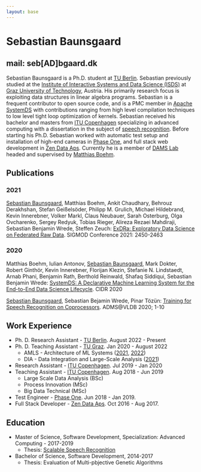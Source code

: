 ```yaml
---
layout: base
---
```


# Sebastian Baunsgaard

## mail: seb\[AD\]bgaard.dk

Sebastian Baunsgaard is a Ph.D. student at [TU Berlin](https://www.tu.berlin/).
Sebastian previously studied at the [Institute of Interactive Systems and Data Science (ISDS)](https://www.tugraz.at/institutes/isds/home/) at
[Graz University of Technology](https://www.tugraz.at/home/), Austria.
His primarily research focus is exploiting data structures in linear algebra programs.
Sebastian is a frequent contributor to open source code,
and is a PMC member in [Apache SystemDS](https://systemds.apache.org/)
with contributions ranging from high level compilation techniques to low level tight loop optimization of kernels.
Sebastian received his bachelor and masters from [ITU Copenhagen](https://itu.dk/) specializing in advanced computing
with a dissertation in the subject of [speech recognition](https://dasya.itu.dk/for-students/projects/archive/speechrecognition/).
Before starting his Ph.D. Sebastian worked with automatic test setup and installation of high-end cameras in [Phase One](https://www.phaseone.com/),
and full stack web development in [Zen Data Aps](https://zendata.dk/).
Currently he is a member of [DAMS Lab](https://damslab.github.io/) headed and supervised by [Matthias Boehm](https://mboehm7.github.io/).

## Publications

### 2021

[Sebastian Baunsgaard](.), Matthias Boehm, Ankit Chaudhary, Behrouz Derakhshan, Stefan Geißelsöder, Philipp M. Grulich, Michael Hildebrand, Kevin Innerebner, Volker Markl, Claus Neubauer, Sarah Osterburg, Olga Ovcharenko, Sergey Redyuk, Tobias Rieger, Alireza Rezaei Mahdiraji, Sebastian Benjamin Wrede, Steffen Zeuch:
[ExDRa: Exploratory Data Science on Federated Raw Data](https://dl.acm.org/doi/10.1145/3448016.3457549).
SIGMOD Conference 2021: 2450-2463

### 2020

Matthias Boehm, Iulian Antonov, [Sebastian Baunsgaard](.), Mark Dokter, Robert Ginthör, Kevin Innerebner, Florijan Klezin, Stefanie N. Lindstaedt, Arnab Phani, Benjamin Rath, Berthold Reinwald, Shafaq Siddiqui, Sebastian Benjamin Wrede:
[SystemDS: A Declarative Machine Learning System for the End-to-End Data Science Lifecycle](http://www.cidrdb.org/cidr2020/papers/p22-boehm-cidr20.pdf).
CIDR 2020

[Sebastian Baunsgaard](.), Sebastian Bejamin Wrede, Pinar Tözün:
[Training for Speech Recognition on Coprocessors](http://www.adms-conf.org/2020-camera-ready/ADMS20_01.pdf).
ADMS@VLDB 2020; 1-10

## Work Experience

- Ph. D. Research Assistant - [TU Berlin](https://www.tu.berlin/). August 2022 - Present
- Ph. D. Teaching Assistant - [TU Graz](https://www.tugraz.at/home/). Jan 2020 - August 2022
  - AMLS - Architecture of ML Systems ([2021](https://mboehm7.github.io/teaching/ss21_amls),
  [2022](https://mboehm7.github.io/teaching/ss22_amls/))
  - DIA - Data Integration and Large-Scale Analysis ([2021](https://mboehm7.github.io/teaching/ws2122_dia))
- Research Assistant - [ITU Copenhagen](https://itu.dk/). Jul 2019 - Jan 2020
- Teaching Assistant - [ITU Copenhagen](https://itu.dk/). Aug 2018 - Jun 2019
  - Large Scale Data Analysis (BSc)
  - Process Innovation (MSc)
  - Big Data Technical (MSc)
- Test Engineer - [Phase One](https://www.phaseone.com/). Jun 2018 - Jan 2019.
- Full Stack Developer - [Zen Data Aps](https://zendata.dk/). Oct 2016 - Aug 2017.

## Education

- Master of Science, Software Development, Specialization: Advanced Computing - 2017-2019
  - Thesis: [Scalable Speech Recognition](https://github.com/sebwrede/Scalable-Speech-Recognition/blob/master/Thesis.pdf)
- Bachelor of Science, Software Development, 2014-2017
  - Thesis: Evaluation of Multi-pbjective Genetic Algorithms
